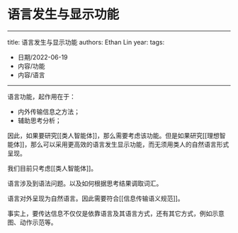 # 语言发生与显示功能


---
title: 语言发生与显示功能
authors: Ethan Lin
year:
tags:
  - 日期/2022-06-19 
  - 内容/功能 
  - 内容/语言 
---






语言功能，起作用在于：
- 内外传输信息之方法；
- 辅助思考分析；

因此，如果要研究[[类人智能体]]，那么需要考虑该功能。但是如果研究[[理想智能体]]，那么可以采用更高效的语言发生显示功能，而无须用类人的自然语言形式呈现。

我们目前只考虑[[类人智能体]]。

语言涉及到语法问题。以及如何根据思考结果调取词汇。

语言对外呈现为自然语言。因此需要符合[[信息传输语义规范]]。

事实上，要传达信息不仅仅是依靠语言及其语言方式，还有其它方式，例如示意图、动作示范等。





